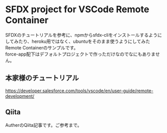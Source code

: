 # SFDX project for VSCode Remote Container
SFDXのチュートリアルを参考に、npmからsfdx-cliをインストールするようにしてみたり、heroku用ではなく、ubuntuをそのまま使うようにしてみたRemote Containerのサンプルです。<br>
force-app配下はデフォルトプロジェクトで作っただけなのでなにもありません。

## 本家様のチュートリアル
https://developer.salesforce.com/tools/vscode/en/user-guide/remote-development/

## Qiita
AutherのQiita記事です。ご参考まで。<br>